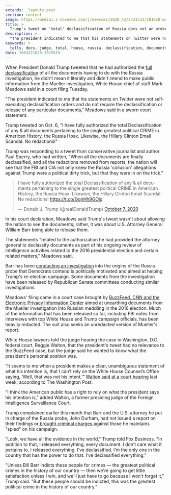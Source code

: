 ```yaml
--- 
extends: _layouts.post 
section: content 
image: https://media1.s-nbcnews.com/j/newscms/2020_43/3421533/201020-mark-meadows-jm-1223_4f352f1cd014dfe5fff1f27e1f61d38d.nbcnews-fp-1200-630.jpg 
title: > 
  Trump's tweet on 'total' declassification of Russia docs not an order, White House tells judge 
description: > 
  "The president indicated to me that his statements on Twitter were not self-executing declassification orders and do not require the declassification or release of any particular documents," Meadows said in a sworn court statement.Trump tweeted on Oct. 6, "I have fully authorized the total Declassification of any & all documents pertaining to the single greatest political CRIME in American History, the Russia Hoax.I have fully authorized the total Declassification of any & all documents pertaining to the single greatest political CRIME in American History, the Russia Hoax.Barr has been conducting an investigation into the origins of the Russia probe that Democrats contend is politically motivated and aimed at helping Trump's re-election campaign.Some documents from the investigation have been released by Republican Senate committees conducting similar investigations. 
keywords: > 
  tells, docs, judge, total, house, russia, declassification, documents, court, investigation, trumps, meadows, president, trump, order, white, released, political 
date: 1603221829.1925519 
--- 
```

<div><p class="endmarkEnabled">When President Donald Trump tweeted that he had authorized the <a href="https://twitter.com/realDonaldTrump/status/1313640512025513984" target="_blank">full declassification</a> of all the documents having to do with the Russia investigation, he didn't mean it literally and didn't intend to make public information from the Mueller investigation, White House chief of staff Mark Meadows said in a court filing Tuesday.</p><p class="endmarkEnabled">"The president indicated to me that his statements on Twitter were not self-executing declassification orders and do not require the declassification or release of any particular documents," Meadows said in a sworn court statement.</p><p class="endmarkEnabled">Trump tweeted on Oct. 6, "I have fully authorized the total Declassification of any &amp; all documents pertaining to the single greatest political CRIME in American History, the Russia Hoax. Likewise, the Hillary Clinton Email Scandal. No redactions!"</p><p></p><p id="taboolaReadMoreBelow"></p><p class="endmarkEnabled">Trump was responding to a tweet from conservative journalist and author Paul Sperry, who had written, "When all the documents are finally declassified, and all the redactions removed from reports, the nation will see that the FBI and CIA not only knew the Russia 'collusion' allegations against Trump were a political dirty trick, but that they were in on the trick."</p><blockquote class="twitter-tweet"><p lang="en" dir="ltr">I have fully authorized the total Declassification of any &amp; all documents pertaining to the single greatest political CRIME in American History, the Russia Hoax. Likewise, the Hillary Clinton Email Scandal. No redactions! <a href="https://t.co/GgnHh9GOiq">https://t.co/GgnHh9GOiq</a></p>&#8212; Donald J. Trump (@realDonaldTrump) <a href="https://twitter.com/realDonaldTrump/status/1313640512025513984?ref_src=twsrc%5Etfw">October 7, 2020</a></blockquote> <p class="endmarkEnabled">In his court declaration, Meadows said Trump's tweet wasn't about allowing the nation to see the documents; rather, it was about U.S. Attorney General William Barr being able to release them.</p><p class="endmarkEnabled">The statements "related to the authorization he had provided the attorney general to declassify documents as part of his ongoing review of intelligence activities related to the 2016 presidential election and certain related matters," Meadows said.</p><p></p><p class="endmarkEnabled">Barr has been <a href="https://www.nbcnews.com/politics/justice-department/trump-administration-s-probe-russia-investigation-may-be-nearing-conclusion-n1235904" target="_blank">conducting an investigation</a> into the origins of the Russia probe that Democrats contend is politically motivated and aimed at helping Trump's re-election campaign. Some documents from the investigation have been released by Republican Senate committees conducting similar investigations.</p><p class="endmarkEnabled">Meadows' filing came in a court case brought by <a href="https://www.buzzfeednews.com/article/jasonleopold/trump-russia-investigation-documents-tweets-release" target="_blank">BuzzFeed, CNN and the Electronic Privacy Information Center</a> aimed at unearthing documents from the Mueller investigation into Russian meddling in the 2016 election. Much of the information that has been released so far, including FBI notes from interviews with top White House and Trump campaign officials, has been heavily redacted. The suit also seeks an unredacted version of Mueller's report.</p><p class="endmarkEnabled">White House lawyers told the judge hearing the case in Washington, D.C. federal court, Reggie Walton, that the president's tweet had no relevance to the BuzzFeed case, but the judge said he wanted to know what the president's personal position was.</p><p class="endmarkEnabled">&#8220;It seems to me when a president makes a clear, unambiguous statement of what his intention is, that I can&#8217;t rely on the White House Counsel&#8217;s Office saying, &#8216;Well, that was not his intent,&#8217;&#8221; <a href="https://www.washingtonpost.com/local/legal-issues/trump-tweet-declassify-russia-documents/2020/10/16/8846f3c8-0fc8-11eb-8a35-237ef1eb2ef7_story.html" target="_blank">Walton said at a court hearing</a> last week, according to The Washington Post.</p><p></p><p class="endmarkEnabled">&#8220;I think the American public has a right to rely on what the president says his intention is,&#8221; added Walton, a former presiding judge of the Foreign Intelligence Surveillance Court.</p><p class="endmarkEnabled">Trump complained earlier this month that Barr and the U.S. attorney he put in charge of the Russia probe, John Durham, had not issued a report on their findings or<a href="https://www.msnbc.com/rachel-maddow-show/lobbying-barr-trump-demands-prosecutions-his-political-foes-n1242613" target="_blank"> brought criminal charges </a>against those he maintains "spied" on his campaign.</p><p class="endmarkEnabled">&#8220;Look, we have all the evidence in the world," Trump told Fox Business. "In addition to that, I released everything, every document. I don&#8217;t care what it pertains to, I released everything. I&#8217;ve declassified. I&#8217;m the only one in the country that has the power to do that. I&#8217;ve declassified everything.&#8221;</p><p class="endmarkEnabled">"Unless Bill Barr indicts these people for crimes &#8212; the greatest political crimes in the history of our country &#8212; then we're going to get little satisfaction unless I win, and we'll just have to go because I won't forget it," Trump said. "But these people should be indicted, this was the greatest political crime in the history of our country."</p></div>